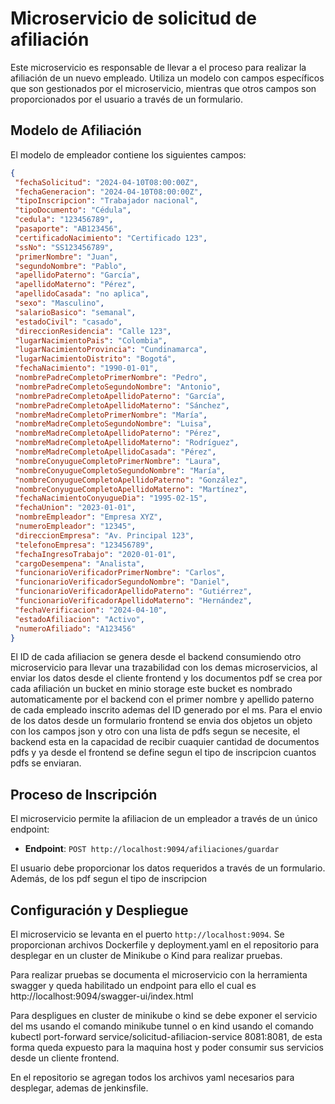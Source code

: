 # Microservicio de solicitud de afiliación

Este microservicio es responsable de llevar a el proceso para realizar la afiliación de un nuevo empleado. Utiliza un modelo con campos específicos que son gestionados por el microservicio, mientras que otros campos son proporcionados por el usuario a través de un formulario.

## Modelo de Afiliación

El modelo de empleador contiene los siguientes campos:

 ```json
{
  "fechaSolicitud": "2024-04-10T08:00:00Z",
  "fechaGeneracion": "2024-04-10T08:00:00Z",
  "tipoInscripcion": "Trabajador nacional",
  "tipoDocumento": "Cédula",
  "cedula": "123456789",
  "pasaporte": "AB123456",
  "certificadoNacimiento": "Certificado 123",
  "ssNo": "SS123456789",
  "primerNombre": "Juan",
  "segundoNombre": "Pablo",
  "apellidoPaterno": "García",
  "apellidoMaterno": "Pérez",
  "apellidoCasada": "no aplica",
  "sexo": "Masculino",
  "salarioBasico": "semanal",
  "estadoCivil": "casado",
  "direccionResidencia": "Calle 123",
  "lugarNacimientoPais": "Colombia",
  "lugarNacimientoProvincia": "Cundinamarca",
  "lugarNacimientoDistrito": "Bogotá",
  "fechaNacimiento": "1990-01-01",
  "nombrePadreCompletoPrimerNombre": "Pedro",
  "nombrePadreCompletoSegundoNombre": "Antonio",
  "nombrePadreCompletoApellidoPaterno": "García",
  "nombrePadreCompletoApellidoMaterno": "Sánchez",
  "nombreMadreCompletoPrimerNombre": "María",
  "nombreMadreCompletoSegundoNombre": "Luisa",
  "nombreMadreCompletoApellidoPaterno": "Pérez",
  "nombreMadreCompletoApellidoMaterno": "Rodríguez",
  "nombreMadreCompletoApellidoCasada": "Pérez",
  "nombreConyugueCompletoPrimerNombre": "Laura",
  "nombreConyugueCompletoSegundoNombre": "María",
  "nombreConyugueCompletoApellidoPaterno": "González",
  "nombreConyugueCompletoApellidoMaterno": "Martínez",
  "fechaNacimientoConyugueDia": "1995-02-15",
  "fechaUnion": "2023-01-01",
  "nombreEmpleador": "Empresa XYZ",
  "numeroEmpleador": "12345",
  "direccionEmpresa": "Av. Principal 123",
  "telefonoEmpresa": "123456789",
  "fechaIngresoTrabajo": "2020-01-01",
  "cargoDesempena": "Analista",
  "funcionarioVerificadorPrimerNombre": "Carlos",
  "funcionarioVerificadorSegundoNombre": "Daniel",
  "funcionarioVerificadorApellidoPaterno": "Gutiérrez",
  "funcionarioVerificadorApellidoMaterno": "Hernández",
  "fechaVerificacion": "2024-04-10",
  "estadoAfiliacion": "Activo",
  "numeroAfiliado": "A123456"
}
 ```
 El ID de cada afiliacion se genera desde el backend consumiendo otro microservicio para llevar una trazabilidad con los demas microservicios, al enviar los datos desde el cliente frontend y los documentos pdf se crea por cada afiliación un bucket en minio storage este bucket es nombrado automaticamente por el backend con el primer nombre y apellido paterno de cada empleado inscrito ademas del ID generado por el ms.
Para el envio de los datos desde un formulario frontend se envia dos objetos un objeto con los campos json y otro con una lista de pdfs segun se necesite, el backend esta en la capacidad de recibir cuaquier cantidad de documentos pdfs  y ya desde el frontend se define segun el tipo de inscripcion cuantos pdfs se enviaran.

## Proceso de Inscripción

El microservicio permite la afiliacion de un empleador a través de un único endpoint:

- **Endpoint**: `POST http://localhost:9094/afiliaciones/guardar`

El usuario debe proporcionar los datos requeridos a través de un formulario. Además, de los pdf segun el tipo de inscripcion

## Configuración y Despliegue

El microservicio se levanta en el puerto `http://localhost:9094`. Se proporcionan archivos Dockerfile y deployment.yaml en el repositorio para desplegar  en un cluster de Minikube o Kind para realizar pruebas.

Para realizar pruebas se documenta el microservicio con la herramienta swagger y queda habilitado un endpoint para ello el cual es http://localhost:9094/swagger-ui/index.html

Para despligues en cluster de minikube o kind se debe exponer el servicio del ms usando el comando minikube tunnel o en kind usando el comando  kubectl port-forward service/solicitud-afiliacion-service 8081:8081, de esta forma queda expuesto para la maquina host y poder consumir sus servicios desde un cliente frontend.



En el repositorio se agregan todos los archivos yaml necesarios para desplegar, ademas de  jenkinsfile.


